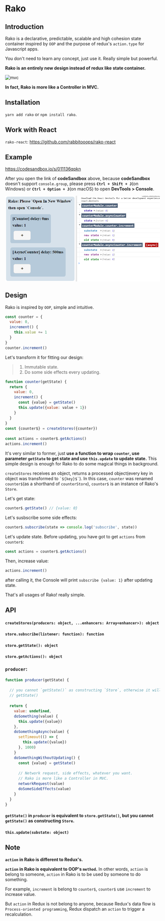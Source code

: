 # Rako



## Introduction

Rako is a declarative, predictable, scalable and high cohesion state container inspired by `OOP` and the purpose of redux's `action.type` for Javascript apps.

You don't need to learn any concept, just use it. Really simple but powerful. 

**Rako is an entirely new design instead of redux like state container.**

![mvc](https://developer.chrome.com/static/images/mvc.png)

**In fact, Rako is more like a Controller in MVC.**



## Installation

`yarn add rako` or `npm install rako`.



## Work with React

`rako-react`: https://github.com/rabbitooops/rako-react



## Example

https://codesandbox.io/s/011136qpkn

After you open the link of **codeSandbox** above, because **codeSandbox** doesn't support `console.group`, please press **`Ctrl + Shift + J`**(on Windows) or **`Ctrl + Option + J`**(on macOS) to open **DevTools > Console**.

![example](./imgs/example.png)



## Design

Rako is inspired by `OOP`, simple and intuitive.

```js
const counter = {
  value: 0,
  increment() {
    this.value += 1
  }
}
counter.increment()
```

Let's transform it for fitting our design:

> 1. Immutable state.
> 2. Do some side effects every updating.

```js
function counter(getState) {
  return {
    value: 0,
    increment() {
      const {value} = getState()
      this.update({value: value + 1})
    }
  }
}
const {counter$} = createStores({counter})

const actions = counter$.getActions()
actions.increment()
```

It's very similar to former, just **use a function to wrap `counter`, use parameter `getState` to get state and use `this.update` to update state.**
This simple design is enough for Rako to do some magical things in background.

`createStores` receives an object, returns a processed object(every key in object was transformed to `` `${key}$` ``). In this case, `counter` was renamed `counter$`(as a shorthand of `counterStore`), `counter$` is an instance of Rako's `Store`.


Let's get state:
```js
counter$.getState() // {value: 0}
```

Let's susbscribe some side effects:
```js
counter$.subscribe(state => console.log('subscribe', state))
```

Let's update state. Before updating, you have got to get `actions` from `counter$`:
```js
const actions = counter$.getActions()
```

Then, increase value:
```js
actions.increment()
```

after calling it, the Console will print `subscribe {value: 1}` after updating state.

That's all usages of Rako! really simple.



## API

#### `createStores(producers: object, ...enhancers: Array<enhancer>): object`

#### `store.subscribe(listener: function): function`

#### `store.getState(): object`

#### `store.getActions(): object`

### `producer`:

```js
function producer(getState) {

  // you cannot `getState()` as constructing `Store`, otherwise it will cause an error.
  // getState()
  
  return {
    value: undefined,
    doSomething(value) {
      this.update({value})
    },
    doSomethingAsync(value) {
      setTimeout(() => {
        this.update({value})
      }, 1000)
    }
    doSomethingWithoutUpdating() {
      const {value} = getState()

      // Network request, side effects, whatever you want.
      // Rako is more like a Controller in MVC.
      networkRequest(value)
      doSomeSideEffects(value)
    }
  }
}
```

#### `getState()` in `producer` is equivalent to `store.getState()`, but you cannot `getState()` as constructing `Store`.
#### `this.update(substate: object)`



## Note

**`action` in Rako is different to Redux's.**

**`action` in Rako is equivalent to OOP's `method`.** In other words, `action` is belong to someone, `action` in Rako is to be used by someone to do something.

For example, `increment` is belong to `counter$`, `counter$` use `increment` to increase value.

But `action` in Redux is not belong to anyone, because Redux's data flow is `Process-oriented programming`, Redux dispatch an `action` to trigger a recalculation.
